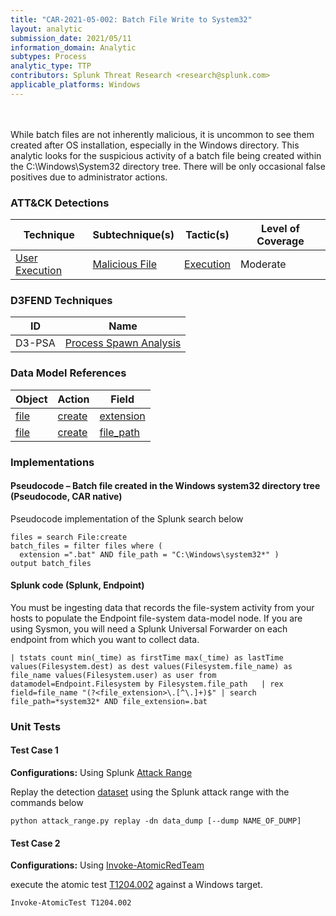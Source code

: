 ```yaml
---
title: "CAR-2021-05-002: Batch File Write to System32"
layout: analytic
submission_date: 2021/05/11
information_domain: Analytic
subtypes: Process
analytic_type: TTP
contributors: Splunk Threat Research <research@splunk.com>
applicable_platforms: Windows
---
```

<br><br>
While batch files are not inherently malicious, it is uncommon to see them created after OS installation, especially in the Windows directory. This analytic looks for the suspicious activity of a batch file being created within the C:\Windows\System32 directory tree. There will be only occasional false positives due to administrator actions.


### ATT&CK Detections

|Technique|Subtechnique(s)|Tactic(s)|Level of Coverage|
|---|---|---|---|
|[User Execution](https://attack.mitre.org/techniques/T1204/)|[Malicious File](https://attack.mitre.org/techniques/T1204/002/)|[Execution](https://attack.mitre.org/tactics/TA0002/)|Moderate|


### D3FEND Techniques

|ID|Name|
|---|---| 
|D3-PSA | [Process Spawn Analysis](https://d3fend.mitre.org/technique/d3f:ProcessSpawnAnalysis)| 



### Data Model References

|Object|Action|Field|
|---|---|---|
|[file](/data_model/file) | [create](/data_model/file#create) | [extension](/data_model/file#extension) |
|[file](/data_model/file) | [create](/data_model/file#create) | [file_path](/data_model/file#file_path) |



### Implementations

#### Pseudocode – Batch file created in the Windows system32 directory tree (Pseudocode, CAR native)


Pseudocode implementation of the Splunk search below


```
files = search File:create
batch_files = filter files where (
  extension =".bat" AND file_path = "C:\Windows\system32*" )
output batch_files
```


#### Splunk code (Splunk, Endpoint)


You must be ingesting data that records the file-system activity from your hosts to populate the Endpoint file-system data-model node. If you are using Sysmon, you will need a Splunk Universal Forwarder on each endpoint from which you want to collect data.


```
| tstats count min(_time) as firstTime max(_time) as lastTime values(Filesystem.dest) as dest values(Filesystem.file_name) as file_name values(Filesystem.user) as user from datamodel=Endpoint.Filesystem by Filesystem.file_path   | rex field=file_name "(?<file_extension>\.[^\.]+)$" | search file_path=*system32* AND file_extension=.bat
```



### Unit Tests

#### Test Case 1

**Configurations:** Using Splunk [Attack Range](https://github.com/splunk/attack_range)

Replay the detection [dataset](https://media.githubusercontent.com/media/splunk/attack_data/master/datasets/attack_techniques/T1204.002/batch_file_in_system32/windows-sysmon.log)  using the Splunk attack range with the commands below

```
python attack_range.py replay -dn data_dump [--dump NAME_OF_DUMP]
```

#### Test Case 2

**Configurations:** Using [Invoke-AtomicRedTeam](https://github.com/redcanaryco/invoke-atomicredteam)

execute the atomic test [T1204.002](https://github.com/redcanaryco/atomic-red-team/tree/master/atomics/T1204.002) against a Windows target.

```
Invoke-AtomicTest T1204.002
```


